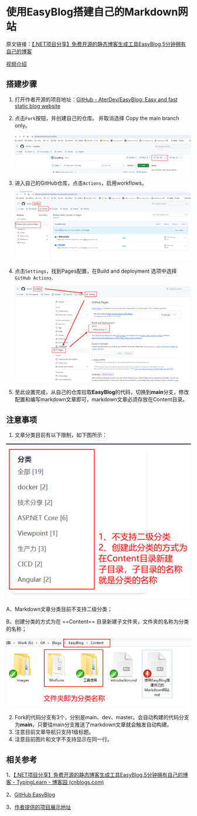 # 使用EasyBlog搭建自己的Markdown网站


原文链接：[【.NET项目分享】免费开源的静态博客生成工具EasyBlog,5分钟拥有自己的博客](https://www.cnblogs.com/msdeveloper/p/18201819/open-dotnet-easyblog)

[视频介绍](https://www.bilibili.com/video/BV1Vp42127Np/?spm_id_from=333.337.search-card.all.click&vd_source=7989703b95b1c04d56c116d2748f5059)

## 搭建步骤

1. 打开作者开源的项目地址：[GitHub - AterDev/EasyBlog: Easy and fast static blog website](https://github.com/AterDev/EasyBlog)

2. 点击`Fork`按钮，并创建自己的仓库。 并取消选择 Copy the main branch only。

   ![image-20240526230428619](Images/使用EasyBlog搭建自己的Markdown网站/image-20240526230428619.png)

3. 进入自己的GitHub仓库，点击`Actions`，启用workflows。

   ![image-20240526230610052](Images/使用EasyBlog搭建自己的Markdown网站/image-20240526230610052.png)

4. 点击`Settings`，找到Pages配置，在Build and deployment 选项中选择`GitHub Actions`.

   ![image-20240526230758212](Images/使用EasyBlog搭建自己的Markdown网站/image-20240526230758212.png)

5. 至此设置完成，从自己的仓库拉取**EasyBlog**的代码，切换到**main**分支，修改配置和编写markdown文章即可，markdown文章必须存放在Content目录。

## 注意事项

1. 文章分类目前有以下限制，如下图所示：

![image-20240526225501696](Images/使用EasyBlog搭建自己的Markdown网站/image-20240526225501696.png)

A、Markdown文章分类目前不支持二级分类；

B、创建分类的方式为在 ==Content== 目录新建子文件夹，文件夹的名称为分类的名称；

![image-20240526225804887](Images/使用EasyBlog搭建自己的Markdown网站/image-20240526225804887.png)

2. Fork的代码分支有3个，分别是main、dev、master。会自动构建的代码分支为**main**，只要往main分支推送了markdown文章就会触发自动构建。
2. 注意目前文章导航只支持1级标题。
2. 注意目前图片和文字不支持显示在同一行。

## 相关参考

1、[【.NET项目分享】免费开源的静态博客生成工具EasyBlog,5分钟拥有自己的博客 - TypingLearn - 博客园 (cnblogs.com)](https://www.cnblogs.com/msdeveloper/p/18201819/open-dotnet-easyblog)

2、[GitHub EasyBlog](https://github.com/AterDev/EasyBlog)

3、[作者提供的项目展示地址](https://blog.dusi.dev/)
